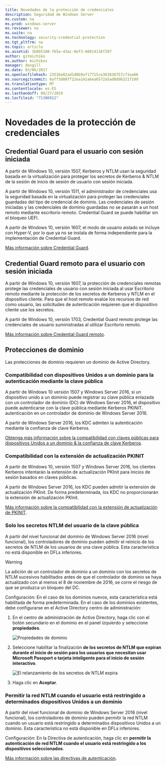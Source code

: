 ```yaml
---
title: Novedades de la protección de credenciales
description: Seguridad de Windows Server
ms.custom: na
ms.prod: windows-server
ms.reviewer: na
ms.suite: na
ms.technology: security-credential-protection
ms.tgt_pltfrm: na
ms.topic: article
ms.assetid: 1b0b5180-f65a-43ac-8ef3-66014116f297
author: gitmichiko
ms.author: michikos
manager: dongill
ms.date: 03/06/2017
ms.openlocfilehash: 2351be82ad1d8b9af17715ce363836f57c71ea66
ms.sourcegitcommit: 6aff3d88ff22ea141a6ea6572a5ad8dd6321f199
ms.translationtype: MT
ms.contentlocale: es-ES
ms.lasthandoff: 09/27/2019
ms.locfileid: "71386912"
---
```

# <a name="whats-new-in-credential-protection"></a>Novedades de la protección de credenciales

## <a name="credential-guard-for-signed-in-user"></a>Credential Guard para el usuario con sesión iniciada

A partir de Windows 10, versión 1507, Kerberos y NTLM usan la seguridad basada en la virtualización para proteger los secretos de Kerberos & NTLM de la sesión de inicio de sesión de usuario con sesión iniciada. 

A partir de Windows 10, versión 1511, el administrador de credenciales usa la seguridad basada en la virtualización para proteger las credenciales guardadas del tipo de credencial de dominio. Las credenciales de sesión iniciadas y las credenciales de dominio guardadas no se pasarán a un host remoto mediante escritorio remoto. Credential Guard se puede habilitar sin el bloqueo UEFI.

A partir de Windows 10, versión 1607, el modo de usuario aislado se incluye con Hyper-V, por lo que ya no se instala de forma independiente para la implementación de Credential Guard.

[Más información sobre Credential Guard](https://technet.microsoft.com/itpro/windows/keep-secure/credential-guard).


## <a name="remote-credential-guard-for-signed-in-user"></a>Credential Guard remoto para el usuario con sesión iniciada

A partir de Windows 10, versión 1607, la protección de credenciales remotas protege las credenciales de usuario con sesión iniciada al usar Escritorio remoto mediante la protección de los secretos de Kerberos y NTLM en el dispositivo cliente. Para que el host remoto evalúe los recursos de red como usuario, las solicitudes de autenticación requieren que el dispositivo cliente use los secretos.

A partir de Windows 10, versión 1703, Credential Guard remoto protege las credenciales de usuario suministradas al utilizar Escritorio remoto.

[Más información sobre Credential Guard remoto](https://technet.microsoft.com/itpro/windows/keep-secure/remote-credential-guard).

## <a name="domain-protections"></a>Protecciones de dominio

Las protecciones de dominio requieren un dominio de Active Directory.

### <a name="domain-joined-device-support-for-authentication-using-public-key"></a>Compatibilidad con dispositivos Unidos a un dominio para la autenticación mediante la clave pública

A partir de Windows 10 versión 1507 y Windows Server 2016, si un dispositivo unido a un dominio puede registrar su clave pública enlazada con un controlador de dominio (DC) de Windows Server 2016, el dispositivo puede autenticarse con la clave pública mediante Kerberos PKINIT. autenticación en un controlador de dominio de Windows Server 2016.

A partir de Windows Server 2016, los KDC admiten la autenticación mediante la confianza de clave Kerberos.  

[Obtenga más información sobre la compatibilidad con claves públicas para dispositivos Unidos a un dominio & la confianza de clave Kerberos](https://technet.microsoft.com/windows-server-docs/security/kerberos/whats-new-in-kerberos-authentication).

### <a name="pkinit-freshness-extension-support"></a>Compatibilidad con la extensión de actualización PKINIT

A partir de Windows 10, versión 1507 y Windows Server 2016, los clientes Kerberos intentarán la extensión de actualización PKInit para inicios de sesión basados en claves públicas. 

A partir de Windows Server 2016, los KDC pueden admitir la extensión de actualización PKInit.  De forma predeterminada, los KDC no proporcionarán la extensión de actualización PKInit. 

[Más información sobre la compatibilidad con la extensión de actualización de PKINIT](https://technet.microsoft.com/windows-server-docs/security/kerberos/whats-new-in-kerberos-authentication).

### <a name="rolling-public-key-only-users-ntlm-secrets"></a>Solo los secretos NTLM del usuario de la clave pública

A partir del nivel funcional del dominio de Windows Server 2016 (nivel funcional), los controladores de dominio pueden admitir el reinicio de los secretos de NTLM de los usuarios de una clave pública. Esta característica no está disponible en DFLs inferiores.

> [!WARNING] 
> La adición de un controlador de dominio a un dominio con los secretos de NTLM sucesivos habilitados antes de que el controlador de dominio se haya actualizado con al menos el 8 de noviembre de 2016, se corre el riesgo de que se produzca un bloqueo del DC. 

Configuración: En el caso de los dominios nuevos, esta característica está habilitada de forma predeterminada. En el caso de los dominios existentes, debe configurarse en el Active Directory centro de administración: 

1. En el centro de administración de Active Directory, haga clic con el botón secundario en el dominio en el panel izquierdo y seleccione **propiedades**.

    ![Propiedades de dominio](../media/Credentials-Protection-And-Management/domain-properties.png)

2. Seleccione habilitar la finalización **de los secretos de NTLM que expiran durante el inicio de sesión para los usuarios que necesitan usar Microsoft Passport o tarjeta inteligente para el inicio de sesión interactivo**.

    ![El relanzamiento de los secretos de NTLM expira](../media/Credentials-Protection-And-Management/autoroll-ntlm.png)

3. Haga clic en **Aceptar**. 

### <a name="allowing-network-ntlm-when-user-is-restricted-to-specific-domain-joined-devices"></a>Permitir la red NTLM cuando el usuario está restringido a determinados dispositivos Unidos a un dominio

A partir del nivel funcional de dominio de Windows Server 2016 (nivel funcional), los controladores de dominio pueden permitir la red NTLM cuando un usuario está restringido a determinados dispositivos Unidos a un dominio. Esta característica no está disponible en DFLs inferiores.

Configuración: En la Directiva de autenticación, haga clic en **permitir la autenticación de red NTLM cuando el usuario está restringido a los dispositivos seleccionados**. 

[Más información sobre las directivas de autenticación](https://technet.microsoft.com/windows-server-docs/security/credentials-protection-and-management/authentication-policies-and-authentication-policy-silos).

